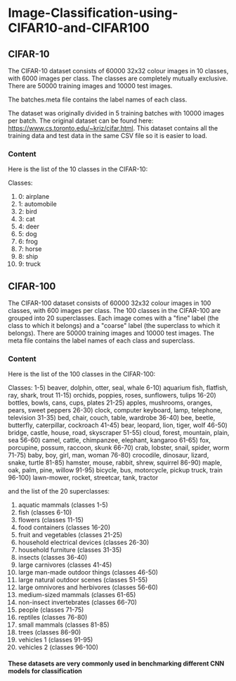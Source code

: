 # Image-Classification-using-CIFAR10-and-CIFAR100

## CIFAR-10

The CIFAR-10 dataset consists of 60000 32x32 colour images in 10 classes, with 6000 images per class. The classes are completely mutually exclusive. There are 50000 training images and 10000 test images.

The batches.meta file contains the label names of each class.

The dataset was originally divided in 5 training batches with 10000 images per batch. The original dataset can be found here: https://www.cs.toronto.edu/~kriz/cifar.html. This dataset contains all the training data and test data in the same CSV file so it is easier to load.

### Content
Here is the list of the 10 classes in the CIFAR-10:

Classes:
1) 0: airplane
2) 1: automobile
3) 2: bird
4) 3: cat
5) 4: deer
6) 5: dog
7) 6: frog
8) 7: horse
9) 8: ship
10) 9: truck

## CIFAR-100

The CIFAR-100 dataset consists of 60000 32x32 colour images in 100 classes, with 600 images per class. The 100 classes in the CIFAR-100 are grouped into 20 superclasses. Each image comes with a "fine" label (the class to which it belongs) and a "coarse" label (the superclass to which it belongs). There are 50000 training images and 10000 test images.
The meta file contains the label names of each class and superclass.

### Content
Here is the list of the 100 classes in the CIFAR-100:

Classes:
1-5) beaver, dolphin, otter, seal, whale
6-10) aquarium fish, flatfish, ray, shark, trout
11-15) orchids, poppies, roses, sunflowers, tulips
16-20) bottles, bowls, cans, cups, plates
21-25) apples, mushrooms, oranges, pears, sweet peppers
26-30) clock, computer keyboard, lamp, telephone, television
31-35) bed, chair, couch, table, wardrobe
36-40) bee, beetle, butterfly, caterpillar, cockroach
41-45) bear, leopard, lion, tiger, wolf
46-50) bridge, castle, house, road, skyscraper
51-55) cloud, forest, mountain, plain, sea
56-60) camel, cattle, chimpanzee, elephant, kangaroo
61-65) fox, porcupine, possum, raccoon, skunk
66-70) crab, lobster, snail, spider, worm
71-75) baby, boy, girl, man, woman
76-80) crocodile, dinosaur, lizard, snake, turtle
81-85) hamster, mouse, rabbit, shrew, squirrel
86-90) maple, oak, palm, pine, willow
91-95) bicycle, bus, motorcycle, pickup truck, train
96-100) lawn-mower, rocket, streetcar, tank, tractor

and the list of the 20 superclasses:
1) aquatic mammals (classes 1-5)
2) fish (classes 6-10)
3) flowers (classes 11-15)
4) food containers (classes 16-20)
5) fruit and vegetables (classes 21-25)
6) household electrical devices (classes 26-30)
7) household furniture (classes 31-35)
8) insects (classes 36-40)
9) large carnivores (classes 41-45)
10) large man-made outdoor things (classes 46-50)
11) large natural outdoor scenes (classes 51-55)
12) large omnivores and herbivores (classes 56-60)
13) medium-sized mammals (classes 61-65)
14) non-insect invertebrates (classes 66-70)
15) people (classes 71-75)
16) reptiles (classes 76-80)
17) small mammals (classes 81-85)
18) trees (classes 86-90)
19) vehicles 1 (classes 91-95)
20) vehicles 2 (classes 96-100)

#### These datasets are very commonly used in benchmarking different CNN models for classification
